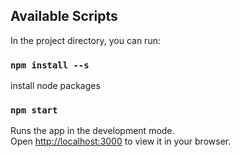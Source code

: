 ## Available Scripts

In the project directory, you can run:

### `npm install --s`

install node packages

### `npm start`

Runs the app in the development mode.\
Open [http://localhost:3000](http://localhost:3000) to view it in your browser.
